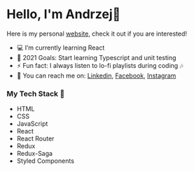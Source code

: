 # Hello, I'm Andrzej👋

Here is my personal [website][personalWebsite], check it out if you are interested!

- 💻 I’m currently learning React
- 🥅 2021 Goals: Start learning Typescript and unit testing
- ⚡ Fun fact: I always listen to lo-fi playlists during coding 🎶
- 📧 You can reach me on: 
[Linkedin][linkedin],
[Facebook][facebook],
[Instagram][instagram]

### My Tech Stack 👾

- HTML
- CSS
- JavaScript
- React
- React Router
- Redux
- Redux-Saga
- Styled Components

[personalWebsite]: https://stolar-code.github.io/personal-homepage/
[facebook]: https://www.facebook.com/stolar.xyz/
[instagram]: https://www.instagram.com/stolar.xyz/
[linkedin]: https://www.linkedin.com/in/stolar-code/

